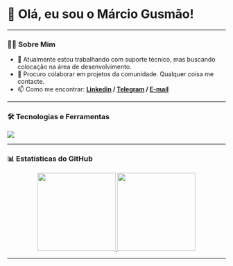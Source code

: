 # 👋 Olá, eu sou o Márcio Gusmão!

---

### 👨‍💻 Sobre Mim

- 🔭 Atualmente estou trabalhando com suporte técnico, mas buscando colocação na área de desenvolvimento.
- 👯 Procuro colaborar em projetos da comunidade. Qualquer coisa me contacte.
- 📫 Como me encontrar: **<a href="https://www.linkedin.com/in/marciogusmao/">Linkedin</a> / <a href="https://www.t.me/sirmarcius">Telegram</a> / <a href="mailto:marciogusmao@msn.com">E-mail</a>**

---

### 🛠️ Tecnologias e Ferramentas

<p align="left">
  <a href="https://skillicons.dev">
    <img src="https://skillicons.dev/icons?i=java,spring,kotlin,cs,python,mysql,postgres,git,github,docker,linux,vscode,idea,androidstudio,notion" />
  </a>
</p>
  
---

### 📊 Estatísticas do GitHub

<p align="center">
  <a href="https://github.com/sirmarciusx">
    <img height="180em" src="https://github-readme-stats.vercel.app/api?username=sirmarciusx&show_icons=true&theme=dracula&include_all_commits=true&count_private=true"/>
    <img height="180em" src="https://github-readme-stats.vercel.app/api/top-langs/?username=sirmarciusx&layout=compact&langs_count=7&theme=dracula"/>
  </a>
</p>

---
